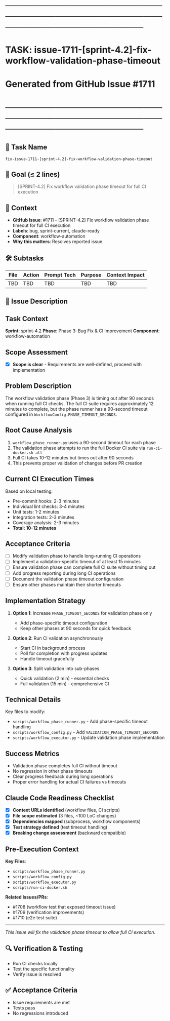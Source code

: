 # ────────────────────────────────────────────────────────────────────────
# TASK: issue-1711-[sprint-4.2]-fix-workflow-validation-phase-timeout
# Generated from GitHub Issue #1711
# ────────────────────────────────────────────────────────────────────────

## 📌 Task Name
`fix-issue-1711-[sprint-4.2]-fix-workflow-validation-phase-timeout`

## 🎯 Goal (≤ 2 lines)
> [SPRINT-4.2] Fix workflow validation phase timeout for full CI execution

## 🧠 Context
- **GitHub Issue**: #1711 - [SPRINT-4.2] Fix workflow validation phase timeout for full CI execution
- **Labels**: bug, sprint-current, claude-ready
- **Component**: workflow-automation
- **Why this matters**: Resolves reported issue

## 🛠️ Subtasks
| File | Action | Prompt Tech | Purpose | Context Impact |
|------|--------|-------------|---------|----------------|
| TBD | TBD | TBD | TBD | TBD |

## 📝 Issue Description
## Task Context
**Sprint**: sprint-4.2
**Phase**: Phase 3: Bug Fix & CI Improvement
**Component**: workflow-automation

## Scope Assessment
- [x] **Scope is clear** - Requirements are well-defined, proceed with implementation

## Problem Description
The workflow validation phase (Phase 3) is timing out after 90 seconds when running full CI checks. The full CI suite requires approximately 12 minutes to complete, but the phase runner has a 90-second timeout configured in `WorkflowConfig.PHASE_TIMEOUT_SECONDS`.

## Root Cause Analysis
1. `workflow_phase_runner.py` uses a 90-second timeout for each phase
2. The validation phase attempts to run the full Docker CI suite via `run-ci-docker.sh all`
3. Full CI takes 10-12 minutes but times out after 90 seconds
4. This prevents proper validation of changes before PR creation

## Current CI Execution Times
Based on local testing:
- Pre-commit hooks: 2-3 minutes
- Individual lint checks: 3-4 minutes
- Unit tests: 1-2 minutes
- Integration tests: 2-3 minutes
- Coverage analysis: 2-3 minutes
- **Total: 10-12 minutes**

## Acceptance Criteria
- [ ] Modify validation phase to handle long-running CI operations
- [ ] Implement a validation-specific timeout of at least 15 minutes
- [ ] Ensure validation phase can complete full CI suite without timing out
- [ ] Add progress reporting during long CI operations
- [ ] Document the validation phase timeout configuration
- [ ] Ensure other phases maintain their shorter timeouts

## Implementation Strategy
1. **Option 1**: Increase `PHASE_TIMEOUT_SECONDS` for validation phase only
   - Add phase-specific timeout configuration
   - Keep other phases at 90 seconds for quick feedback

2. **Option 2**: Run CI validation asynchronously
   - Start CI in background process
   - Poll for completion with progress updates
   - Handle timeout gracefully

3. **Option 3**: Split validation into sub-phases
   - Quick validation (2 min) - essential checks
   - Full validation (15 min) - comprehensive CI

## Technical Details
Key files to modify:
- `scripts/workflow_phase_runner.py` - Add phase-specific timeout handling
- `scripts/workflow_config.py` - Add `VALIDATION_PHASE_TIMEOUT_SECONDS`
- `scripts/workflow_executor.py` - Update validation phase implementation

## Success Metrics
- Validation phase completes full CI without timeout
- No regression in other phase timeouts
- Clear progress feedback during long operations
- Proper error handling for actual CI failures vs timeouts

## Claude Code Readiness Checklist
- [x] **Context URLs identified** (workflow files, CI scripts)
- [x] **File scope estimated** (3 files, ~100 LoC changes)
- [x] **Dependencies mapped** (subprocess, workflow components)
- [x] **Test strategy defined** (test timeout handling)
- [x] **Breaking change assessment** (backward compatible)

## Pre-Execution Context
**Key Files**:
- `scripts/workflow_phase_runner.py`
- `scripts/workflow_config.py`
- `scripts/workflow_executor.py`
- `scripts/run-ci-docker.sh`

**Related Issues/PRs**:
- #1708 (workflow test that exposed timeout issue)
- #1709 (verification improvements)
- #1710 (e2e test suite)

---

_This issue will fix the validation phase timeout to allow full CI execution._

## 🔍 Verification & Testing
- Run CI checks locally
- Test the specific functionality
- Verify issue is resolved

## ✅ Acceptance Criteria
- Issue requirements are met
- Tests pass
- No regressions introduced
